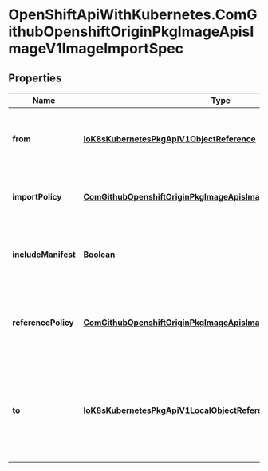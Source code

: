 # OpenShiftApiWithKubernetes.ComGithubOpenshiftOriginPkgImageApisImageV1ImageImportSpec

## Properties
Name | Type | Description | Notes
------------ | ------------- | ------------- | -------------
**from** | [**IoK8sKubernetesPkgApiV1ObjectReference**](IoK8sKubernetesPkgApiV1ObjectReference.md) | From is the source of an image to import; only kind DockerImage is allowed | 
**importPolicy** | [**ComGithubOpenshiftOriginPkgImageApisImageV1TagImportPolicy**](ComGithubOpenshiftOriginPkgImageApisImageV1TagImportPolicy.md) | ImportPolicy is the policy controlling how the image is imported | [optional] 
**includeManifest** | **Boolean** | IncludeManifest determines if the manifest for each image is returned in the response | [optional] 
**referencePolicy** | [**ComGithubOpenshiftOriginPkgImageApisImageV1TagReferencePolicy**](ComGithubOpenshiftOriginPkgImageApisImageV1TagReferencePolicy.md) | ReferencePolicy defines how other components should consume the image | [optional] 
**to** | [**IoK8sKubernetesPkgApiV1LocalObjectReference**](IoK8sKubernetesPkgApiV1LocalObjectReference.md) | To is a tag in the current image stream to assign the imported image to, if name is not specified the default tag from from.name will be used | [optional] 


